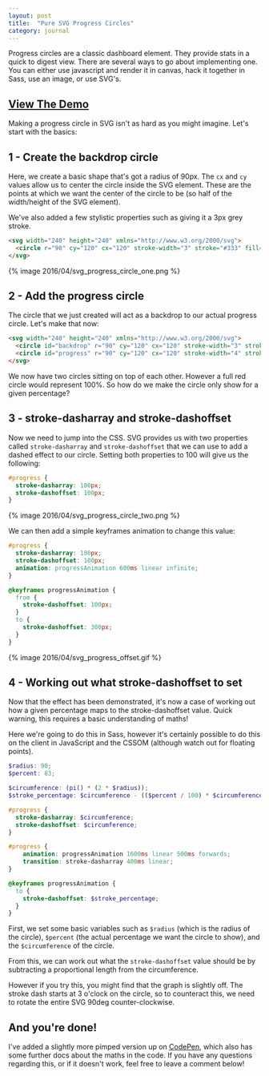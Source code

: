 ```yaml
---
layout: post
title:  "Pure SVG Progress Circles"
category: journal
---
```

Progress circles are a classic dashboard element. They provide stats in a quick to digest view. There are several ways to go about implementing one. You can either use javascript and render it in canvas, hack it together in Sass, use an image, or use SVG's.

## [View The Demo](http://codepen.io/alexpate/pen/NNBEoq)

Making a progress circle in SVG isn't as hard as you might imagine. Let's start with the basics:

## 1 - Create the backdrop circle

Here, we create a basic shape that's got a radius of 90px. The `cx` and `cy` values allow us to center the circle inside the SVG element. These are the points at which we want the center of the circle to be (so half of the width/height of the SVG element).

We've also added a few stylistic properties such as giving it a 3px grey stroke.

```html
<svg width="240" height="240" xmlns="http://www.w3.org/2000/svg">
  <circle r="90" cy="120" cx="120" stroke-width="3" stroke="#333" fill="none"/>
</svg>
```

{% image 2016/04/svg_progress_circle_one.png %}

## 2 - Add the progress circle

The circle that we just created will act as a backdrop to our actual progress circle. Let's make that now:

```html
<svg width="240" height="240" xmlns="http://www.w3.org/2000/svg">
  <circle id="backdrop" r="90" cy="120" cx="120" stroke-width="3" stroke="#333" fill="none"/>
  <circle id="progress" r="90" cy="120" cx="120" stroke-width="4" stroke="red"  fill="none"/>
</svg>
```

We now have two circles sitting on top of each other. However a full red circle would represent 100%. So how do we make the circle only show for a given percentage?

## 3 - stroke-dasharray and stroke-dashoffset

Now we need to jump into the CSS. SVG provides us with two properties called `stroke-dasharray` and `stroke-dashoffset` that we can use to add a dashed effect to our circle. Setting both properties to 100 will give us the following:

```css
#progress {
  stroke-dasharray: 100px;
  stroke-dashoffset: 100px;
}
```

{% image 2016/04/svg_progress_circle_two.png %}

We can then add a simple keyframes animation to change this value:

```css
#progress {
  stroke-dasharray: 100px;
  stroke-dashoffset: 100px;
  animation: progressAnimation 600ms linear infinite;
}

@keyframes progressAnimation {
  from {
    stroke-dashoffset: 100px;
  }
  to {
    stroke-dashoffset: 300px;
  }
}
```
{% image 2016/04/svg_progress_offset.gif %}

## 4 - Working out what stroke-dashoffset to set

Now that the effect has been demonstrated, it's now a case of working out how a given percentage maps to the stroke-dashoffset value. Quick warning, this requires a basic understanding of maths!

Here we're going to do this in Sass, however it's certainly possible to do this on the client in JavaScript and the CSSOM (although watch out for floating points).

```scss
$radius: 90;
$percent: 83;

$circumference: (pi() * (2 * $radius));
$stroke_percentage: $circumference - (($percent / 100) * $circumference);

#progress {
  stroke-dasharray: $circumference;
  stroke-dashoffset: $circumference;
}

#progress {
    animation: progressAnimation 1600ms linear 500ms forwards;
    transition: stroke-dasharray 400ms linear;
}

@keyframes progressAnimation {
  to {
    stroke-dashoffset: $stroke_percentage;
  }
}
```

First, we set some basic variables such as `$radius` (which is the radius of the circle), `$percent` (the actual percentage we want the circle to show), and the `$circumference` of the circle.

From this, we can work out what the `stroke-dashoffset` value should be by subtracting a proportional length from the circumference.

However if you try this, you might find that the graph is slightly off. The stroke dash starts at 3 o'clock on the circle, so to counteract this, we need to rotate the entire SVG 90deg counter-clockwise.

## And you're done!

I've added a slightly more pimped version up on [CodePen](http://codepen.io/alexpate/pen/NNBEoq), which also has some further docs about the maths in the code. If you have any questions regarding this, or if it doesn't work, feel free to leave a comment below!